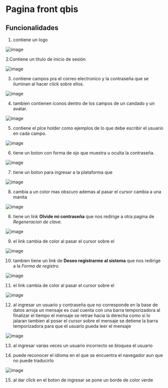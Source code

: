 Pagina front qbis
=

Funcionalidades
-

 1. contiene un logo

![image](https://user-images.githubusercontent.com/123017277/213589282-9e59cd7f-982a-4f9e-a19f-3bb9cdb28952.png)

 2.Contiene un titulo de inicio de sesión

![image](https://user-images.githubusercontent.com/123017277/213595698-df39921f-7705-4671-8409-14616de1723b.png)

3. contiene campos pra el correo electronico y la contraseña que se iluminan al hacer click sobre ellos. 

![image](https://user-images.githubusercontent.com/123017277/213595808-613e9df2-2804-47d4-8661-6b4b74706f67.png)

4. tambien contienen iconos dentro de los campos de un candado y un avatar.

![image](https://user-images.githubusercontent.com/123017277/213595937-30be6bed-effb-4960-9a70-cf9089d6ad6b.png)

5. contiene el plce holder como ejemplos de lo que debe escribir el usuario en cada campo.

![image](https://user-images.githubusercontent.com/123017277/213595589-9fa6c6e5-bd2d-428f-8cbd-c215f8c21369.png)

6. tiene un boton con forma de ojo que muestra u oculta la contraseña.

![image](https://user-images.githubusercontent.com/123017277/213595491-9865180e-4c9f-4aec-94b9-0e4426a97017.png)

7. tiene un boton para ingresar a la plataforma que 

![image](https://user-images.githubusercontent.com/123017277/213595290-1b0fb4c1-27e4-4c27-8a58-db0e5cca4c1f.png)

8. cambia a un color mas obscuro ademas al pasar el cursor cambia a una manita

![image](https://user-images.githubusercontent.com/123017277/213598953-ea8f18eb-5845-403c-8154-b43cf2f61f15.png)

8. tiene un link **Olvide mi contraseña** que nos redirige a otra pagina de *Regeneracion de clave.*

![image](https://user-images.githubusercontent.com/123017277/213600072-b8010df7-e84b-4eba-8388-ccfda96c3cff.png)

9. el link cambia de color al pasar el cursor sobre el 

![image](https://user-images.githubusercontent.com/123017277/213600293-b45a27c5-e924-4b4b-80b8-81ef66e4ccd8.png)

10. tambien tiene un link de **Deseo registrarme al sistema** que nos redirige a la *Forma de registro.*

![image](https://user-images.githubusercontent.com/123017277/213600402-12e30fcf-e20d-42d2-9a8d-6cd4d7f4c27a.png)

11. el link cambia de color al pasar el cursor sobre el

![image](https://user-images.githubusercontent.com/123017277/213600507-0de8a6bf-26c7-4d7c-93e4-4306d623eab8.png)

12. al ingresar un usuario y contraseña que no corresponde en la base de datos arroja un mensaje es cual cuenta con una barra temporizadora al finalizar el tiempo el mensaje se retrae 
    hacia la derecha como si lo jalaran tambien al posar el cursor sobre el mensaje se detiene la barra temporizadora para que el usuario pueda leer el mensaje

![image](https://user-images.githubusercontent.com/123017277/213596432-21b49d83-6c56-4608-939f-460c3c3fb65b.png)

13. al ingresar varias veces un usuario incorrecto se bloquea el usuario

14. puede reconocer el idioma en el que se encuentra el navegador aun que no puede traducirlo

![image](https://user-images.githubusercontent.com/123017277/213601419-8094f286-1997-4452-81f2-e39d75e5aaf7.png)

15. al dar click en el boton de ingresar se pone un borde de color verde
